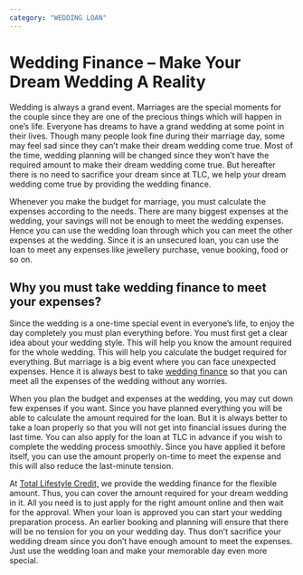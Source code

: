 ```yaml
---
category: "WEDDING LOAN"
---
```


# Wedding Finance – Make Your Dream Wedding A Reality

Wedding is always a grand event. Marriages are the special moments for the couple since they are one of the precious things which will happen in one’s life. Everyone has dreams to have a grand wedding at some point in their lives. Though many people look fine during their marriage day, some may feel sad since they can’t make their dream wedding come true. Most of the time, wedding planning will be changed since they won’t have the required amount to make their dream wedding come true. But hereafter there is no need to sacrifice your dream since at TLC, we help your dream wedding come true by providing the wedding finance.

Whenever you make the budget for marriage, you must calculate the expenses according to the needs. There are many biggest expenses at the wedding, your savings will not be enough to meet the wedding expenses. Hence you can use the wedding loan through which you can meet the other expenses at the wedding. Since it is an unsecured loan, you can use the loan to meet any expenses like jewellery purchase, venue booking, food or so on.

## Why you must take wedding finance to meet your expenses?

Since the wedding is a one-time special event in everyone’s life, to enjoy the day completely you must plan everything before. You must first get a clear idea about your wedding style. This will help you know the amount required for the whole wedding. This will help you calculate the budget required for everything. But marriage is a big event where you can face unexpected expenses. Hence it is always best to take [wedding finance](https://wedding.tlc.com.au/) so that you can meet all the expenses of the wedding without any worries.

When you plan the budget and expenses at the wedding, you may cut down few expenses if you want. Since you have planned everything you will be able to calculate the amount required for the loan. But it is always better to take a loan properly so that you will not get into financial issues during the last time. You can also apply for the loan at TLC in advance if you wish to complete the wedding process smoothly. Since you have applied it before itself, you can use the amount properly on-time to meet the expense and this will also reduce the last-minute tension.

At [Total Lifestyle Credit,](https://tlc.com.au/) we provide the wedding finance for the flexible amount. Thus, you can cover the amount required for your dream wedding in it. All you need is to just apply for the right amount online and then wait for the approval. When your loan is approved you can start your wedding preparation process. An earlier booking and planning will ensure that there will be no tension for you on your wedding day. Thus don’t sacrifice your wedding dream since you don’t have enough amount to meet the expenses. Just use the wedding loan and make your memorable day even more special.
